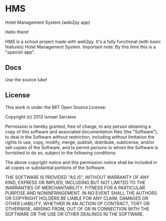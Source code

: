 HMS
===

Hotel Management System (web2py app)

Hello there!

HMS is a school project made with web2py. It's a fully functional (with basic features) Hotel Management System.
Important note: By this time this is a "spanish app".

## Docs
Use the source luke!

## License
This work is under the MIT Open Source License:

Copyright (c) 2013 Ismael Serratos

Permission is hereby granted, free of charge, to any person obtaining a copy
of this software and associated documentation files (the "Software"), to deal
in the Software without restriction, including without limitation the rights
to use, copy, modify, merge, publish, distribute, sublicense, and/or sell
copies of the Software, and to permit persons to whom the Software is
furnished to do so, subject to the following conditions:

The above copyright notice and this permission notice shall be included in
all copies or substantial portions of the Software.

THE SOFTWARE IS PROVIDED "AS IS", WITHOUT WARRANTY OF ANY KIND, EXPRESS OR
IMPLIED, INCLUDING BUT NOT LIMITED TO THE WARRANTIES OF MERCHANTABILITY,
FITNESS FOR A PARTICULAR PURPOSE AND NONINFRINGEMENT. IN NO EVENT SHALL THE
AUTHORS OR COPYRIGHT HOLDERS BE LIABLE FOR ANY CLAIM, DAMAGES OR OTHER
LIABILITY, WHETHER IN AN ACTION OF CONTRACT, TORT OR OTHERWISE, ARISING FROM,
OUT OF OR IN CONNECTION WITH THE SOFTWARE OR THE USE OR OTHER DEALINGS IN
THE SOFTWARE.

